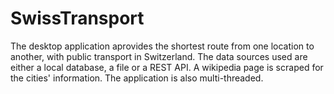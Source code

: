 # SwissTransport

The desktop application aprovides the shortest route from one location to another, with public transport in Switzerland.
The data sources used are either a local database, a file or a REST API.
A wikipedia page is scraped for the cities' information.
The application is also multi-threaded.


